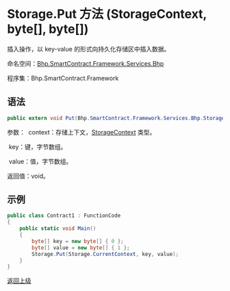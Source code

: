 # Storage.Put 方法 (StorageContext, byte[], byte[])

插入操作，以 key-value 的形式向持久化存储区中插入数据。

命名空间：[Bhp.SmartContract.Framework.Services.Bhp](../../bhp.md)

程序集：Bhp.SmartContract.Framework

## 语法

```c#
public extern void Put(Bhp.SmartContract.Framework.Services.Bhp.StorageContext context, byte[] key, byte[] value)
```

参数：
​	context：存储上下文，[StorageContext](../StorageContext.md) 类型。

​	key：键，字节数组。

​	value：值，字节数组。

返回值：void。

## 示例

```c#
public class Contract1 : FunctionCode
{
    public static void Main()
    {
        byte[] key = new byte[] { 0 };
        byte[] value = new byte[] { 1 };
        Storage.Put(Storage.CurrentContext, key, value);
    }
}
```



[返回上级](../Storage.md)
